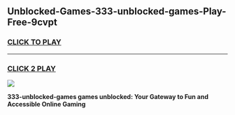 
## Unblocked-Games-333-unblocked-games-Play-Free-9cvpt
<h3>
<a href="https://premium76.site?title=333-unblocked-games&ref=24M">CLICK TO PLAY</a></h3>
<hr>

<h3>
<a href="https://premium76.site?title=333-unblocked-games&ref=24M">CLICK 2 PLAY</a>
  
</h3>

<a href="https://premium76.site?title=333-unblocked-games&ref=24M"><img src="https://clearcache.store/games.png"></a>


**333-unblocked-games games unblocked: Your Gateway to Fun and Accessible Online Gaming**
